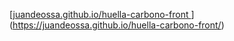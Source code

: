[[juandeossa.github.io/huella-carbono-front
](https://juandeossa.github.io/huella-carbono-front/)](https://juandeossa.github.io/huella-carbono-front/)

